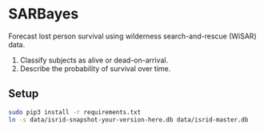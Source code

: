 # SARBayes

Forecast lost person survival using wilderness search-and-rescue (WiSAR) data.

1. Classify subjects as alive or dead-on-arrival.
2. Describe the probability of survival over time.

## Setup

```bash
sudo pip3 install -r requirements.txt
ln -s data/isrid-snapshot-your-version-here.db data/isrid-master.db
```
